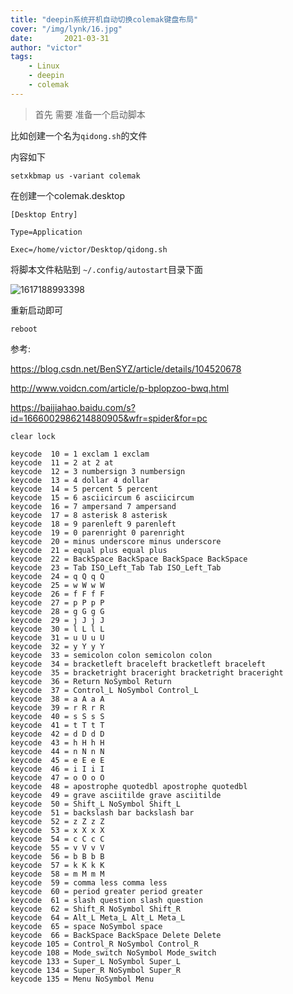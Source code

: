 ```yaml
---
title: "deepin系统开机自动切换colemak键盘布局"
cover: "/img/lynk/16.jpg"
date:       2021-03-31
author: "victor"
tags:
	- Linux
	- deepin
	- colemak
---
```



>
> 首先 需要 准备一个启动脚本
> 

比如创建一个名为`qidong.sh`的文件

内容如下

```shell
setxkbmap us -variant colemak
```


在创建一个colemak.desktop

```shell
[Desktop Entry]

Type=Application

Exec=/home/victor/Desktop/qidong.sh

```



将脚本文件粘贴到 `~/.config/autostart`目录下面

![1617188993398](1617188993398.png)

重新启动即可

```shell
reboot
```



参考:

https://blog.csdn.net/BenSYZ/article/details/104520678

http://www.voidcn.com/article/p-bplopzoo-bwq.html

https://baijiahao.baidu.com/s?id=1666002986214880905&wfr=spider&for=pc



```shell
clear lock

keycode  10 = 1 exclam 1 exclam
keycode  11 = 2 at 2 at
keycode  12 = 3 numbersign 3 numbersign
keycode  13 = 4 dollar 4 dollar
keycode  14 = 5 percent 5 percent
keycode  15 = 6 asciicircum 6 asciicircum
keycode  16 = 7 ampersand 7 ampersand
keycode  17 = 8 asterisk 8 asterisk
keycode  18 = 9 parenleft 9 parenleft
keycode  19 = 0 parenright 0 parenright
keycode  20 = minus underscore minus underscore
keycode  21 = equal plus equal plus
keycode  22 = BackSpace BackSpace BackSpace BackSpace
keycode  23 = Tab ISO_Left_Tab Tab ISO_Left_Tab
keycode  24 = q Q q Q
keycode  25 = w W w W
keycode  26 = f F f F
keycode  27 = p P p P
keycode  28 = g G g G
keycode  29 = j J j J
keycode  30 = l L l L
keycode  31 = u U u U
keycode  32 = y Y y Y
keycode  33 = semicolon colon semicolon colon
keycode  34 = bracketleft braceleft bracketleft braceleft
keycode  35 = bracketright braceright bracketright braceright
keycode  36 = Return NoSymbol Return
keycode  37 = Control_L NoSymbol Control_L
keycode  38 = a A a A
keycode  39 = r R r R
keycode  40 = s S s S
keycode  41 = t T t T
keycode  42 = d D d D
keycode  43 = h H h H
keycode  44 = n N n N
keycode  45 = e E e E
keycode  46 = i I i I
keycode  47 = o O o O
keycode  48 = apostrophe quotedbl apostrophe quotedbl
keycode  49 = grave asciitilde grave asciitilde
keycode  50 = Shift_L NoSymbol Shift_L
keycode  51 = backslash bar backslash bar
keycode  52 = z Z z Z
keycode  53 = x X x X
keycode  54 = c C c C
keycode  55 = v V v V
keycode  56 = b B b B
keycode  57 = k K k K
keycode  58 = m M m M
keycode  59 = comma less comma less
keycode  60 = period greater period greater
keycode  61 = slash question slash question
keycode  62 = Shift_R NoSymbol Shift_R
keycode  64 = Alt_L Meta_L Alt_L Meta_L
keycode  65 = space NoSymbol space
keycode  66 = BackSpace BackSpace Delete Delete
keycode 105 = Control_R NoSymbol Control_R
keycode 108 = Mode_switch NoSymbol Mode_switch
keycode 133 = Super_L NoSymbol Super_L
keycode 134 = Super_R NoSymbol Super_R
keycode 135 = Menu NoSymbol Menu

```
